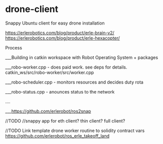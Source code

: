 # drone-client

Snappy Ubuntu client for easy drone installation

https://erlerobotics.com/blog/product/erle-brain-v2/
https://erlerobotics.com/blog/product/erle-hexacopter/

Process

___Building in catkin workspace with Robot Operating System + packages

___robo-worker.cpp - does paid work. see deps for details.
	catkin_ws/src/robo-worker/src/worker.cpp

___robo-scheduler.cpp - monitors resources and decides duty rota

___robo-status.cpp - anounces status to the network

   ....

___https://github.com/erlerobot/ros2snap

//TODO
//snappy app for eth client? thin client? full client?

//TODO
Link template drone worker routine to solidity contract vars
https://github.com/erlerobot/ros_erle_takeoff_land
